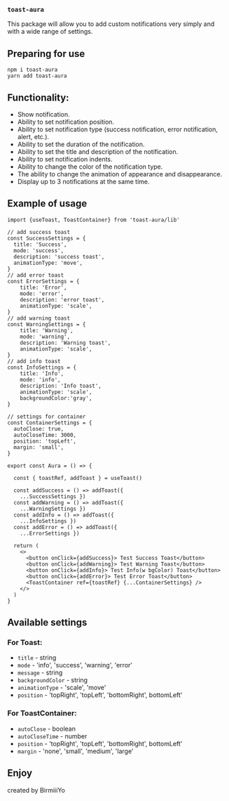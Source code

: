 ### `toast-aura`
 This package will allow you to add custom notifications very simply and with a wide range of settings.

## Preparing for use

```
npm i toast-aura
yarn add toast-aura
```

## Functionality:

- Show notification.
- Ability to set notification position.
- Ability to set notification type (success notification, error notification, alert, etc.).
- Ability to set the duration of the notification.
- Ability to set the title and description of the notification.
- Ability to set notification indents.
- Ability to change the color of the notification type.
- The ability to change the animation of appearance and disappearance.
- Display up to 3 notifications at the same time.

## Example of usage

```
import {useToast, ToastContainer} from 'toast-aura/lib'

// add success toast
const SuccessSettings = {
  title: 'Success',
  mode: 'success',
  description: 'success toast',
  animationType: 'move',
}
// add error toast
const ErrorSettings = {
    title: 'Error',
    mode: 'error',
    description: 'error toast',
    animationType: 'scale',
}
// add warning toast
const WarningSettings = {
    title: 'Warning',
    mode: 'warning',
    description: 'Warning toast',
    animationType: 'scale',
}
// add info toast
const InfoSettings = {
    title: 'Info',
    mode: 'info',
    description: 'Info toast',
    animationType: 'scale',
    backgroundColor:'gray',
}

// settings for container  
const ContainerSettings = {
  autoClose: true,
  autoCloseTime: 3000,
  position: 'topLeft',
  margin: 'small',
}

export const Aura = () => {

  const { toastRef, addToast } = useToast()

  const addSuccess = () => addToast({
    ...SuccessSettings })
  const addWarning = () => addToast({
    ...WarningSettings })
  const addInfo = () => addToast({
    ...InfoSettings })
  const addError = () => addToast({
    ...ErrorSettings })

  return (
    <>
      <button onClick={addSuccess}> Test Success Toast</button>
      <button onClick={addWarning}> Test Warning Toast</button>
      <button onClick={addInfo}> Test Info(w bgColor) Toast</button>
      <button onClick={addError}> Test Error Toast</button>
      <ToastContainer ref={toastRef} {...ContainerSettings} />
    </>
  )
}
```

## Available settings

### For Toast:

- `title` -  string
- `mode` - 'info', 'success', 'warning', 'error'
- `message` - string
- `backgroundColor` - string
- `animationType` - 'scale', 'move'
- `position` - 'topRight', 'topLeft', 'bottomRight', bottomLeft'

### For ToastContainer:

- `autoClose` - boolean
- `autoCloseTime` - number
- `position` - 'topRight', 'topLeft', 'bottomRight', bottomLeft'
- `margin` - 'none', 'small', 'medium', 'large'

## Enjoy 
created by BirmiiiYo
